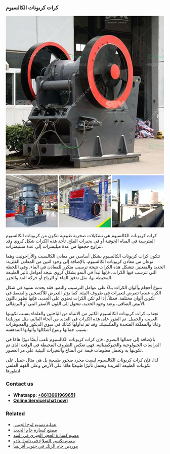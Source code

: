 <h3>كرات كربونات الكالسيوم</h3><img src='1701852602.jpg' alt=''><p>كرات كربونات الكالسيوم هي تشكيلات صخرية طبيعية تتكون من كربونات الكالسيوم المترسبة في المياه الجوفية أو في بحيرات الملح. تأخذ هذه الكرات شكل كروي وقد تتراوح حجمها من عدة ميليمترات إلى عدة سنتيمترات.</p><p>تتكون كرات كربونات الكالسيوم بشكل أساسي من معادن الكالسيت والأراجونيت وهما نوعان من معادن كربونات الكالسيوم، بالإضافة إلى وجود اثنين من المعادن الفلزية: الحديد والمنغنيز. تتشكل هذه الكرات نتيجة ترسيب متكرر للمعادن في الماء. وفي اللحظة التي تترسب فيها الكرات، فإنها تبدأ في النمو بشكل كروي نتيجة لعوامل تأثير الطبيعة المحيطة بها، مثل تدفق الماء أو الرياح أو حركة المد والجزر.</p><p>تتنوع أحجام وألوان الكرات بناءً على عوامل الترسيب والنمو. فقد يحدث تشوه في شكل الكرة عندما تتعرض لتغيرات في ظروف البيئة. كما يؤثر التعرض للأكسجين والضغط في تكوين ألوان مختلفة. فمثلاً، إذا لم تكن الكرات تحتوي على الحديد، فإنها تظهر باللون الأبيض الصافي، وعند وجود الحديد، تتحول إلى اللون الأصفر البني أو البرتقالي.</p><p>تجتذب كرات كربونات الكالسيوم الكثير من الانتباه من الباحثين والعلماء بسبب تكوينها الغريب والجميل. تم العثور على هذه الكرات في العديد من أنحاء العالم، مثل نيوزيلندا وغانا والمملكة المتحدة والمكسيك. وقد تم تداولها كذلك في سوق الديكور والمجوهرات بسبب جمالها وتنوع أشكالها وألوانها المدهشة.</p><p>بالإضافة إلى جمالها البصري، فإن كرات كربونات الكالسيوم تلعب أيضًا دورًا هامًا في الدراسات الجيولوجية والجيوكيميائية. فهي تعكس الظروف المحيطة في الوقت الذي تم تكوينها به وتحمل معلومات قيمة عن المناخ والتغيرات البيئية على مر العصور.</p><p>لذا، فإن كرات كربونات الكالسيوم ليست مجرد صخور طبيعية بل هي مثال جميل على تكوينات الطبيعة الفريدة وتحمل تأثيرًا طبيعيًا هامًا على الأرض وعلى الفهم العلمي لتطورها.</p><h3>Contact us</h3><ul><li><strong>Whatsapp:&nbsp;<a href="https://wa.me/8613661969651">+8613661969651</a></strong></li><li><a href="https://swt.shibang-china.com/?git&amp;zhl&amp;كرات كربونات الكالسيوم"><strong>Online Service(chat now)</strong></a></li></ul><h3>Related</h3><ul><li><a href='عملية تصنيع لوح الجبس.md'>عملية تصنيع لوح الجبس</a></li><li><a href='مصنع كسارة خام الحديد.md'>مصنع كسارة خام الحديد</a></li><li><a href='مصنع كسارة الحجر الجيري في الهند.md'>مصنع كسارة الحجر الجيري في الهند</a></li><li><a href='مصنع تكسير السلاغ في تاميل نادو.md'>مصنع تكسير السلاغ في تاميل نادو</a></li><li><a href='موردين خام الزنك في جنوب أفريقيا.md'>موردين خام الزنك في جنوب أفريقيا</a></li></ul>